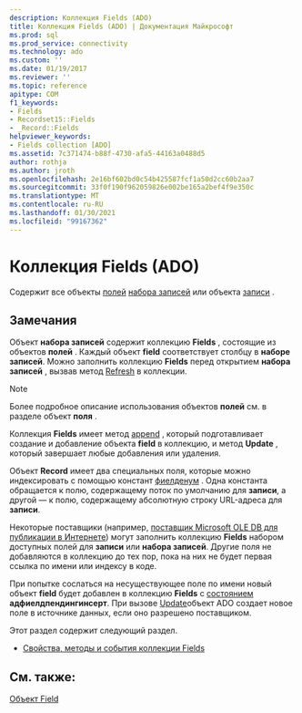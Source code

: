 ```yaml
---
description: Коллекция Fields (ADO)
title: Коллекция Fields (ADO) | Документация Майкрософт
ms.prod: sql
ms.prod_service: connectivity
ms.technology: ado
ms.custom: ''
ms.date: 01/19/2017
ms.reviewer: ''
ms.topic: reference
apitype: COM
f1_keywords:
- Fields
- Recordset15::Fields
- _Record::Fields
helpviewer_keywords:
- Fields collection [ADO]
ms.assetid: 7c371474-b88f-4730-afa5-44163a0488d5
author: rothja
ms.author: jroth
ms.openlocfilehash: 2e16bf602bd0c54b425587fcf1a50d2cc60b2aa7
ms.sourcegitcommit: 33f0f190f962059826e002be165a2bef4f9e350c
ms.translationtype: MT
ms.contentlocale: ru-RU
ms.lasthandoff: 01/30/2021
ms.locfileid: "99167362"
---
```

# <a name="fields-collection-ado"></a>Коллекция Fields (ADO)
Содержит все объекты [полей](./field-object.md) [набора записей](./recordset-object-ado.md) или объекта [записи](./record-object-ado.md) .  
  
## <a name="remarks"></a>Замечания  
 Объект **набора записей** содержит коллекцию **Fields** , состоящие из объектов **полей** . Каждый объект **field** соответствует столбцу в **наборе записей**. Можно заполнить коллекцию **Fields** перед открытием **набора записей** , вызвав метод [Refresh](./refresh-method-ado.md) в коллекции.  
  
> [!NOTE]
>  Более подробное описание использования объектов **полей** см. в разделе объект **поля** .  
  
 Коллекция **Fields** имеет метод [append](./append-method-ado.md) , который подготавливает создание и добавление объекта **field** в коллекцию, и метод **Update** , который завершает любые добавления или удаления.  
  
 Объект **Record** имеет два специальных поля, которые можно индексировать с помощью констант [фиелденум](./fieldenum.md) . Одна константа обращается к полю, содержащему поток по умолчанию для **записи**, а другой — к полю, содержащему абсолютную строку URL-адреса для **записи**.  
  
 Некоторые поставщики (например, [поставщик Microsoft OLE DB для публикации в Интернете](../../guide/appendixes/microsoft-ole-db-provider-for-internet-publishing.md)) могут заполнить коллекцию **Fields** набором доступных полей для **записи** или **набора записей**. Другие поля не добавляются в коллекцию до тех пор, пока на них не будет первая ссылка по имени или индексу в коде.  
  
 При попытке сослаться на несуществующее поле по имени новый объект **field** будет добавлен в коллекцию **Fields** с [состоянием](./status-property-ado-field.md) **адфиелдпендингинсерт**. При вызове [Update](./update-method.md)объект ADO создает новое поле в источнике данных, если оно разрешено поставщиком.  
  
 Этот раздел содержит следующий раздел.  
  
-   [Свойства, методы и события коллекции Fields](./fields-collection-properties-methods-and-events.md)  
  
## <a name="see-also"></a>См. также:  
 [Объект Field](./field-object.md)